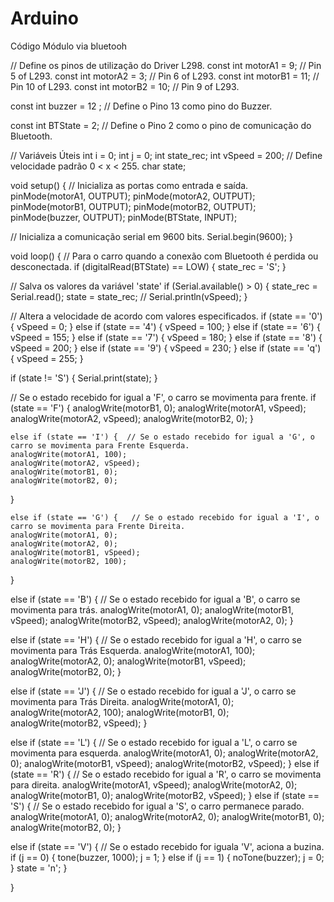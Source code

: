 # Arduino
Código Módulo via bluetooh

// Define os pinos de utilização do Driver L298.
const int motorA1  = 9;  // Pin  5 of L293.
const int motorA2  = 3;  // Pin  6 of L293.
const int motorB1  = 11; // Pin 10 of L293.
const int motorB2  = 10;  // Pin 9 of L293.

const int buzzer = 12 ;   // Define o Pino 13 como pino do Buzzer.

const int BTState = 2; // Define o Pino 2 como o pino de comunicação do Bluetooth.

// Variáveis Úteis
int i = 0;
int j = 0;
int state_rec;
int vSpeed = 200;   // Define velocidade padrão 0 < x < 255.
char state;

void setup() {
  // Inicializa as portas como entrada e saída.
  pinMode(motorA1, OUTPUT);
  pinMode(motorA2, OUTPUT);
  pinMode(motorB1, OUTPUT);
  pinMode(motorB2, OUTPUT);
  pinMode(buzzer, OUTPUT);
  pinMode(BTState, INPUT);

  // Inicializa a comunicação serial em 9600 bits.
  Serial.begin(9600);
}

void loop() {
  // Para o carro quando a conexão com Bluetooth é perdida ou desconectada.
  if (digitalRead(BTState) == LOW) {
    state_rec = 'S';
  }

  // Salva os valores da variável 'state'
  if (Serial.available() > 0) {
    state_rec = Serial.read();
    state = state_rec;
    //   Serial.println(vSpeed);
  }

  // Altera a velocidade de acordo com valores especificados.
  if (state == '0') {
    vSpeed = 0;
  }
  else if (state == '4') {
    vSpeed = 100;
  }
  else if (state == '6') {
    vSpeed = 155;
  }
  else if (state == '7') {
    vSpeed = 180;
  }
  else if (state == '8') {
    vSpeed = 200;
  }
  else if (state == '9') {
    vSpeed = 230;
  }
  else if (state == 'q') {
    vSpeed = 255;
  }

  if (state != 'S') {
    Serial.print(state);
  }

  // Se o estado recebido for igual a 'F', o carro se movimenta para frente.
  if (state == 'F') {
   analogWrite(motorB1, 0);
   analogWrite(motorA1, vSpeed);
   analogWrite(motorA2, vSpeed);
   analogWrite(motorB2, 0);
  }

    else if (state == 'I') {  // Se o estado recebido for igual a 'G', o carro se movimenta para Frente Esquerda.
    analogWrite(motorA1, 100); 
    analogWrite(motorA2, vSpeed);
    analogWrite(motorB1, 0);    
    analogWrite(motorB2, 0);
  }

    else if (state == 'G') {   // Se o estado recebido for igual a 'I', o carro se movimenta para Frente Direita.
    analogWrite(motorA1, 0); 
    analogWrite(motorA2, 0);
    analogWrite(motorB1, vSpeed);      
    analogWrite(motorB2, 100);
  }

  else if (state == 'B') { // Se o estado recebido for igual a 'B', o carro se movimenta para trás.
    analogWrite(motorA1, 0);
    analogWrite(motorB1, vSpeed);
    analogWrite(motorB2, vSpeed);
    analogWrite(motorA2, 0);
  }

   else if (state == 'H') {  // Se o estado recebido for igual a 'H', o carro se movimenta para Trás Esquerda.
    analogWrite(motorA1, 100);   
    analogWrite(motorA2, 0);
    analogWrite(motorB1, vSpeed); 
    analogWrite(motorB2, 0);
  }
  
  else if (state == 'J') {  // Se o estado recebido for igual a 'J', o carro se movimenta para Trás Direita.
    analogWrite(motorA1, 0);   
    analogWrite(motorA2, 100);
    analogWrite(motorB1, 0);   
    analogWrite(motorB2, vSpeed);
  }

  else if (state == 'L') {   // Se o estado recebido for igual a 'L', o carro se movimenta para esquerda.
    analogWrite(motorA1, 0);
    analogWrite(motorA2, 0);
    analogWrite(motorB1, vSpeed);
    analogWrite(motorB2, vSpeed);
  }
  else if (state == 'R') {   // Se o estado recebido for igual a 'R', o carro se movimenta para direita.
    analogWrite(motorA1, vSpeed);
    analogWrite(motorA2, 0);
    analogWrite(motorB1, 0);
    analogWrite(motorB2, vSpeed);
  }
  else if (state == 'S') {   // Se o estado recebido for igual a 'S', o carro permanece parado.
    analogWrite(motorA1, 0);
    analogWrite(motorA2, 0);
    analogWrite(motorB1, 0);
    analogWrite(motorB2, 0);
  }


  else if (state == 'V') { // Se o estado recebido for iguala 'V', aciona a buzina.
    if (j == 0) {
      tone(buzzer, 1000);
      j = 1;
    }
    else if (j == 1) {
      noTone(buzzer);
      j = 0;
    }
    state = 'n';
  }


}
